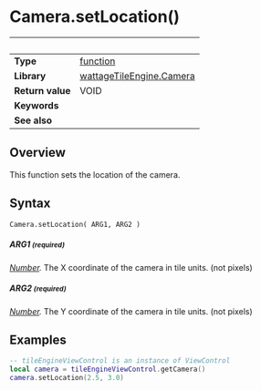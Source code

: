 # Camera.setLocation()

|                      | &nbsp;
| -------------------- | ---------------------------------------------------------------
| __Type__             | [function](http://docs.coronalabs.com/api/type/Function.html)
| __Library__          | [wattageTileEngine.Camera](type_camera.markdown)
| __Return value__     | VOID
| __Keywords__         |
| __See also__         |


## Overview

This function sets the location of the camera.


## Syntax

	Camera.setLocation( ARG1, ARG2 )

##### ARG1 <small>(required)</small>
_[Number](https://docs.coronalabs.com/api/type/Number.html)._
The X coordinate of the camera in tile units. (not pixels)

##### ARG2 <small>(required)</small>
_[Number](https://docs.coronalabs.com/api/type/Number.html)._
The Y coordinate of the camera in tile units. (not pixels)


## Examples

``````lua
-- tileEngineViewControl is an instance of ViewControl
local camera = tileEngineViewControl.getCamera()
camera.setLocation(2.5, 3.0)
``````
